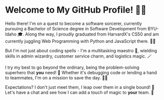 # Welcome to My GitHub Profile! 🧙‍♂

Hello there! I'm on a quest to become a software sorcerer, currently pursuing a Bachelor of Science degree in Software Development from BYU-Idaho 🎓. Along the way, I proudly graduated from HarvardX's CS50 and am currently juggling Web Programming with Python and JavaScript there. 🤹‍♂

But I'm not just about coding spells - I'm a multitasking maestro 🎩, wielding skills in admin wizardry, customer service charm, and logistics magic. 🪄

I try my best to go beyond the ordinary, being the problem-solving superhero that **you** need! 💪 Whether it's debugging code or lending a hand to teammates, I'm on a mission to save the day. 🦸‍♂

Expectations? I don't just meet them, I leap over them in a single bound! 🚀 Let's have a chat and see how I can add a touch of magic to **your** team. 🔮
